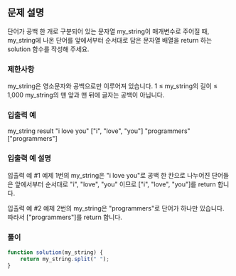 ## 문제 설명

단어가 공백 한 개로 구분되어 있는 문자열 my_string이 매개변수로 주어질 때, my_string에 나온 단어를 앞에서부터 순서대로 담은 문자열 배열을 return 하는 solution 함수를 작성해 주세요.

### 제한사항

my_string은 영소문자와 공백으로만 이루어져 있습니다.
1 ≤ my_string의 길이 ≤ 1,000
my_string의 맨 앞과 맨 뒤에 글자는 공백이 아닙니다.

### 입출력 예

my_string result
"i love you" ["i", "love", "you"]
"programmers" ["programmers"]

### 입출력 예 설명

입출력 예 #1
예제 1번의 my_string은 "i love you"로 공백 한 칸으로 나누어진 단어들은 앞에서부터 순서대로 "i", "love", "you" 이므로 ["i", "love", "you"]를 return 합니다.

입출력 예 #2
예제 2번의 my_string은 "programmers"로 단어가 하나만 있습니다. 따라서 ["programmers"]를 return 합니다.

### 풀이

```javaScript
function solution(my_string) {
    return my_string.split(" ");
}
```
